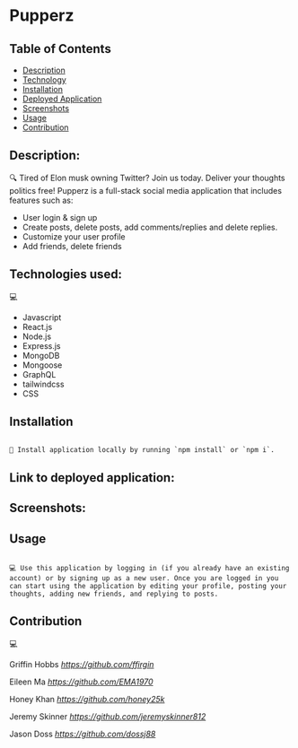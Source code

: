 # Pupperz


## Table of Contents

- [Description](#description)
- [Technology](#technology)
- [Installation](#installation)
- [Deployed Application](#deployedapplication)
- [Screenshots](#screenshots)
- [Usage](#usage)
- [Contribution](#contribution)

## Description:
🔍 Tired of Elon musk owning Twitter? Join us today. Deliver your thoughts politics free! Pupperz is a full-stack social media application that includes features such as:
- User login & sign up
- Create posts, delete posts, add comments/replies and delete replies. 
- Customize your user profile
- Add friends, delete friends 
   

## Technologies used:
💻

- Javascript 
- React.js
- Node.js
- Express.js
- MongoDB
- Mongoose
- GraphQL
- tailwindcss
- CSS

## Installation

```

💾 Install application locally by running `npm install` or `npm i`. 

```

## Link to deployed application: 


## Screenshots:
 

## Usage

```

💻 Use this application by logging in (if you already have an existing account) or by signing up as a new user. Once you are logged in you can start using the application by editing your profile, posting your thoughts, adding new friends, and replying to posts. 

```
     
## Contribution
💻

Griffin Hobbs
*https://github.com/ffirgin*

Eileen Ma
*https://github.com/EMA1970*

Honey Khan
*https://github.com/honey25k*

Jeremy Skinner 
*https://github.com/jeremyskinner812*

Jason Doss
*https://github.com/dossj88*
